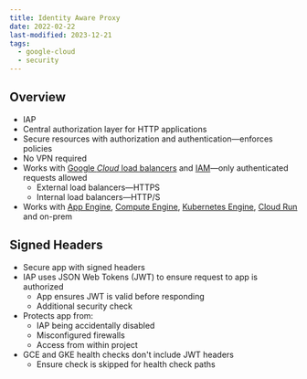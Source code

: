 ```yaml
---
title: Identity Aware Proxy
date: 2022-02-22
last-modified: 2023-12-21
tags:
  - google-cloud
  - security
---
```


## Overview

- IAP
- Central authorization layer for HTTP applications
- Secure resources with authorization and authentication—enforces policies
- No VPN required
- Works with [Google *Cloud* load balancers](notes/Google%20Cloud%20Load%20Balancing.md) and [IAM](notes/Cloud%20IAM.md)—only authenticated requests allowed
	- External load balancers—HTTPS
	- Internal load balancers—HTTP/S
- Works with [App Engine](notes/App%20Engine.md), [Compute Engine](notes/Compute%20Engine.md), [Kubernetes Engine](notes/Kubernetes%20Engine%20(GKE).md), [Cloud Run](notes/Cloud%20Run.md) and on-prem

## Signed Headers

- Secure app with signed headers
- IAP uses JSON Web Tokens (JWT) to ensure request to app is authorized
	- App ensures JWT is valid before responding
	- Additional security check
- Protects app from:
	- IAP being accidentally disabled
	- Misconfigured firewalls
	- Access from within project
- GCE and GKE health checks don't include JWT headers
	- Ensure check is skipped for health check paths
